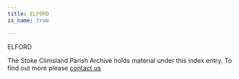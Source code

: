 ```yaml
---
title: ELFORD
is_name: true

---
```


ELFORD


The Stoke Climsland Parish Archive holds material under this index entry. To find out more please [contact us](/contact/)
